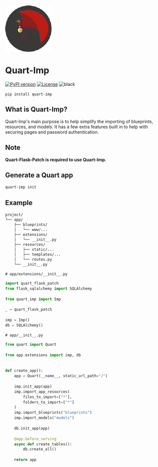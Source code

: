 ![](https://raw.githubusercontent.com/CheeseCake87/Quart-Imp/master/_assets/quart-Imp-Small.png)

# Quart-Imp

[![PyPI version](https://img.shields.io/pypi/v/quart-imp)](https://pypi.org/project/quart-imp/)
[![License](https://img.shields.io/badge/license-LGPL_v2-red.svg)](https://raw.githubusercontent.com/CheeseCake87/quart-imp/master/LICENSE)
![black](https://img.shields.io/badge/code%20style-black-000000.svg)

`pip install quart-imp`

## What is Quart-Imp?

Quart-Imp's main purpose is to help simplify the importing of blueprints, resources, and models.
It has a few extra features built in to help with securing pages and password authentication.

## Note

**Quart-Flask-Patch is required to use Quart-Imp.**

## Generate a Quart app

```bash
quart-imp init
```

## Example

```text
project/
└── app/
    ├── blueprints/
    │   └── www/...
    ├── extensions/
    │   └── __init__.py
    ├── resources/
    │   ├── static/...
    │   ├── templates/...
    │   └── routes.py
    └── __init__.py
```

`# app/extensions/__init__.py`

```python
import quart_flask_patch
from flask_sqlalchemy import SQLAlchemy

from quart_imp import Imp

_ = quart_flask_patch

imp = Imp()
db = SQLAlchemy()
```

`# app/__init__.py`

```python
from quart import Quart

from app.extensions import imp, db


def create_app():
    app = Quart(__name__, static_url_path="/")

    imp.init_app(app)
    imp.import_app_resources(
        files_to_import=["*"],
        folders_to_import=["*"]
    )
    imp.import_blueprints("blueprints")
    imp.import_models("models")

    db.init_app(app)

    @app.before_serving
    async def create_tables():
        db.create_all()

    return app
```
